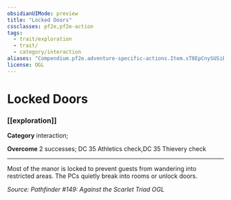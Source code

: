 ```yaml
---
obsidianUIMode: preview
title: "Locked Doors"
cssclasses: pf2e,pf2e-action
tags:
  - trait/exploration
  - trait/
  - category/interaction
aliases: "Compendium.pf2e.adventure-specific-actions.Item.sT8EpCnySUSiBqBp"
license: OGL
---
```

# Locked Doors

### [[exploration]]

**Category** interaction; 




**Overcome** 2 successes; DC 35 Athletics check,DC 35 Thievery check

* * *

Most of the manor is locked to prevent guests from wandering into restricted areas. The PCs quietly break into rooms or unlock doors.

*Source: Pathfinder #149: Against the Scarlet Triad*
*OGL*